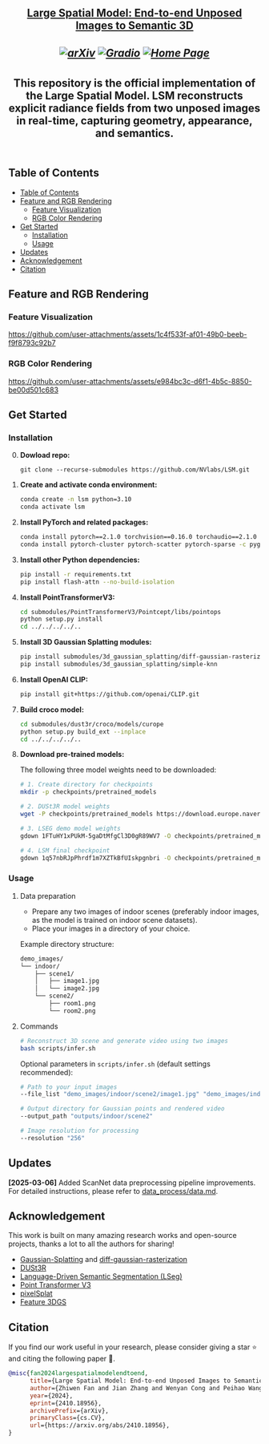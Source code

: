 <h2 align="center"> <a href="https://arxiv.org/abs/2410.18956"> Large Spatial Model: End-to-end Unposed Images to Semantic 3D

<h5 align="center">

[![arXiv](https://img.shields.io/badge/Arxiv-2403.20309-b31b1b.svg?logo=arXiv)](https://arxiv.org/abs/2410.18956)
[![Gradio](https://img.shields.io/badge/%F0%9F%A4%97%20Hugging%20Face-Spaces-blue)](https://huggingface.co/spaces/kairunwen/LSM)
[![Home Page](https://img.shields.io/badge/Project-Website-green.svg)](https://largespatialmodel.github.io/)

</h5>

<div align="center">
This repository is the official implementation of the Large Spatial Model.
LSM reconstructs explicit radiance fields from two unposed images in real-time, capturing geometry, appearance, and semantics.
</div>
<br>

## Table of Contents

- [Table of Contents](#table-of-contents)
- [Feature and RGB Rendering](#feature-and-rgb-rendering)
  - [Feature Visualization](#feature-visualization)
  - [RGB Color Rendering](#rgb-color-rendering)
- [Get Started](#get-started)
  - [Installation](#installation)
  - [Usage](#usage)
- [Updates](#updates)
- [Acknowledgement](#acknowledgement)
- [Citation](#citation)


## Feature and RGB Rendering

### Feature Visualization
https://github.com/user-attachments/assets/1c4f533f-af01-49b0-beeb-f9f8793c92b7

### RGB Color Rendering
https://github.com/user-attachments/assets/e984bc3c-d6f1-4b5c-8850-be00d501c683

## Get Started

### Installation
0. **Dowload repo:**
   ````
   git clone --recurse-submodules https://github.com/NVlabs/LSM.git
   ````
1. **Create and activate conda environment:**
   ````bash
   conda create -n lsm python=3.10
   conda activate lsm
   ````

2. **Install PyTorch and related packages:**
   ````bash
   conda install pytorch==2.1.0 torchvision==0.16.0 torchaudio==2.1.0 pytorch-cuda=12.1 -c pytorch -c nvidia -y
   conda install pytorch-cluster pytorch-scatter pytorch-sparse -c pyg -y
   ````

3. **Install other Python dependencies:**
   ````bash
   pip install -r requirements.txt
   pip install flash-attn --no-build-isolation
   ````

4. **Install PointTransformerV3:**
   ````bash
   cd submodules/PointTransformerV3/Pointcept/libs/pointops
   python setup.py install
   cd ../../../../..
   ````

5. **Install 3D Gaussian Splatting modules:**
   ````bash
   pip install submodules/3d_gaussian_splatting/diff-gaussian-rasterization
   pip install submodules/3d_gaussian_splatting/simple-knn
   ````

6. **Install OpenAI CLIP:**
   ````bash
   pip install git+https://github.com/openai/CLIP.git
   ````

7. **Build croco model:**
   ````bash
   cd submodules/dust3r/croco/models/curope
   python setup.py build_ext --inplace
   cd ../../../../..
   ````

8. **Download pre-trained models:**

   The following three model weights need to be downloaded:

   ```bash
   # 1. Create directory for checkpoints
   mkdir -p checkpoints/pretrained_models

   # 2. DUSt3R model weights
   wget -P checkpoints/pretrained_models https://download.europe.naverlabs.com/ComputerVision/DUSt3R/DUSt3R_ViTLarge_BaseDecoder_512_dpt.pth

   # 3. LSEG demo model weights
   gdown 1FTuHY1xPUkM-5gaDtMfgCl3D0gR89WV7 -O checkpoints/pretrained_models/demo_e200.ckpt

   # 4. LSM final checkpoint
   gdown 1q57nbRJpPhrdf1m7XZTkBfUIskpgnbri -O checkpoints/pretrained_models/checkpoint-final.pth
   ```

### Usage
1. Data preparation
   - Prepare any two images of indoor scenes (preferably indoor images, as the model is trained on indoor scene datasets).
   - Place your images in a directory of your choice.

   Example directory structure:
   ````bash
   demo_images/
   └── indoor/
       ├── scene1/
       │   ├── image1.jpg
       │   └── image2.jpg
       └── scene2/
           ├── room1.png
           └── room2.png
   ````

2. Commands
   ````bash
   # Reconstruct 3D scene and generate video using two images
   bash scripts/infer.sh
   ````

   Optional parameters in `scripts/infer.sh` (default settings recommended):
   ```bash
   # Path to your input images
   --file_list "demo_images/indoor/scene2/image1.jpg" "demo_images/indoor/scene2/image2.jpg"

   # Output directory for Gaussian points and rendered video
   --output_path "outputs/indoor/scene2"

   # Image resolution for processing
   --resolution "256"
   ```

## Updates

**[2025-03-06]** Added ScanNet data preprocessing pipeline improvements. For detailed instructions, please refer to [data_process/data.md](data_process/data.md).

## Acknowledgement

This work is built on many amazing research works and open-source projects, thanks a lot to all the authors for sharing!

- [Gaussian-Splatting](https://github.com/graphdeco-inria/gaussian-splatting) and [diff-gaussian-rasterization](https://github.com/graphdeco-inria/diff-gaussian-rasterization)
- [DUSt3R](https://github.com/naver/dust3r)
- [Language-Driven Semantic Segmentation (LSeg)](https://github.com/isl-org/lang-seg)
- [Point Transformer V3](https://github.com/Pointcept/PointTransformerV3)
- [pixelSplat](https://github.com/dcharatan/pixelsplat)
- [Feature 3DGS](https://github.com/ShijieZhou-UCLA/feature-3dgs)

## Citation
If you find our work useful in your research, please consider giving a star :star: and citing the following paper :pencil:.

```bibTeX
@misc{fan2024largespatialmodelendtoend,
      title={Large Spatial Model: End-to-end Unposed Images to Semantic 3D},
      author={Zhiwen Fan and Jian Zhang and Wenyan Cong and Peihao Wang and Renjie Li and Kairun Wen and Shijie Zhou and Achuta Kadambi and Zhangyang Wang and Danfei Xu and Boris Ivanovic and Marco Pavone and Yue Wang},
      year={2024},
      eprint={2410.18956},
      archivePrefix={arXiv},
      primaryClass={cs.CV},
      url={https://arxiv.org/abs/2410.18956},
}
```
